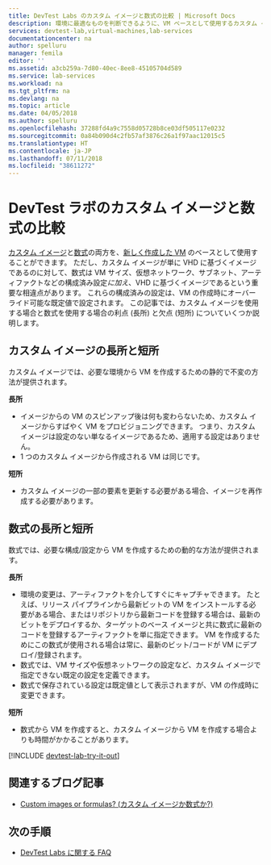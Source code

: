 ```yaml
---
title: DevTest Labs のカスタム イメージと数式の比較 | Microsoft Docs
description: 環境に最適なものを判断できるように、VM ベースとして使用するカスタム イメージと数式の違いについて説明します。
services: devtest-lab,virtual-machines,lab-services
documentationcenter: na
author: spelluru
manager: femila
editor: ''
ms.assetid: a3cb259a-7d80-40ec-8ee8-45105704d589
ms.service: lab-services
ms.workload: na
ms.tgt_pltfrm: na
ms.devlang: na
ms.topic: article
ms.date: 04/05/2018
ms.author: spelluru
ms.openlocfilehash: 37288fd4a9c7558d05728b8ce03df505117e0232
ms.sourcegitcommit: 0a84b090d4c2fb57af3876c26a1f97aac12015c5
ms.translationtype: HT
ms.contentlocale: ja-JP
ms.lasthandoff: 07/11/2018
ms.locfileid: "38611272"
---
```

# <a name="comparing-custom-images-and-formulas-in-devtest-labs"></a>DevTest ラボのカスタム イメージと数式の比較
[カスタム イメージ](devtest-lab-create-template.md)と[数式](devtest-lab-manage-formulas.md)の両方を、[新しく作成した VM](devtest-lab-add-vm.md) のベースとして使用することができます。 ただし、カスタム イメージが単に VHD に基づくイメージであるのに対して、数式は VM サイズ、仮想ネットワーク、サブネット、アーティファクトなどの構成済み設定*に加え*、VHD に基づくイメージであるという重要な相違点があります。 これらの構成済みの設定は、VM の作成時にオーバーライド可能な既定値で設定されます。 この記事では、カスタム イメージを使用する場合と数式を使用する場合の利点 (長所) と欠点 (短所) についていくつか説明します。

## <a name="custom-image-pros-and-cons"></a>カスタム イメージの長所と短所
カスタム イメージでは、必要な環境から VM を作成するための静的で不変の方法が提供されます。 

**長所**

* イメージからの VM のスピンアップ後は何も変わらないため、カスタム イメージからすばやく VM をプロビジョニングできます。 つまり、カスタム イメージは設定のない単なるイメージであるため、適用する設定はありません。 
* 1 つのカスタム イメージから作成される VM は同じです。

**短所**

* カスタム イメージの一部の要素を更新する必要がある場合、イメージを再作成する必要があります。  

## <a name="formula-pros-and-cons"></a>数式の長所と短所
数式では、必要な構成/設定から VM を作成するための動的な方法が提供されます。

**長所**

* 環境の変更は、アーティファクトを介してすぐにキャプチャできます。 たとえば、リリース パイプラインから最新ビットの VM をインストールする必要がある場合、またはリポジトリから最新コードを登録する場合は、最新のビットをデプロイするか、ターゲットのベース イメージと共に数式に最新のコードを登録するアーティファクトを単に指定できます。 VM を作成するためにこの数式が使用される場合は常に、最新のビット/コードが VM にデプロイ/登録されます。 
* 数式では、VM サイズや仮想ネットワークの設定など、カスタム イメージで指定できない既定の設定を定義できます。 
* 数式で保存されている設定は既定値として表示されますが、VM の作成時に変更できます。 

**短所**

* 数式から VM を作成すると、カスタム イメージから VM を作成する場合よりも時間がかかることがあります。

[!INCLUDE [devtest-lab-try-it-out](../../includes/devtest-lab-try-it-out.md)]

## <a name="related-blog-posts"></a>関連するブログ記事
* [Custom images or formulas? (カスタム イメージか数式か?)](https://blogs.msdn.microsoft.com/devtestlab/2016/04/06/custom-images-or-formulas/)

## <a name="next-steps"></a>次の手順
- [DevTest Labs に関する FAQ](devtest-lab-faq.md)